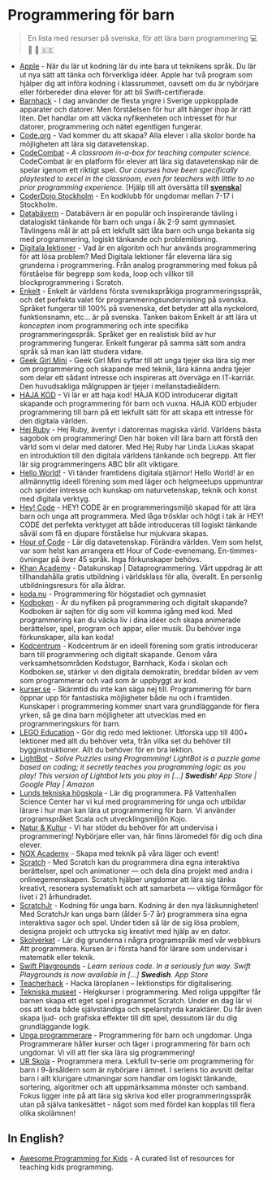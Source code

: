 # Programmering för barn

> En lista med resurser på svenska, för att lära barn programmering :computer: :boy: :girl: :sweden:

* [Apple](https://www.apple.com/se/education/k12/teaching-code/) - När du lär ut kodning lär du inte bara ut teknikens språk. Du lär ut nya sätt att tänka och förverkliga idéer. Apple har två program som hjälper dig att införa kodning i klassrummet, oavsett om du är nybörjare eller förbereder dina elever för att bli Swift-certifierade.
* [Barnhack](https://internetstiftelsen.se/kunskap/rapporter-och-guider/barnhack/) - I dag använder de flesta yngre i Sverige uppkopplade apparater och datorer. Men förståelsen för hur allt hänger ihop är rätt liten. Det handlar om att väcka nyfikenheten och intresset för hur datorer, programmering och nätet egentligen fungerar.
* [Code.org](https://code.org) - Vad kommer du att skapa? Alla elever i alla skolor borde ha möjligheten att lära sig datavetenskap.
* [CodeCombat](https://codecombat.com/) - _A classroom in-a-box for teaching computer science._ CodeCombat är en platform för elever att lära sig datavetenskap när de spelar igenom ett riktigt spel. _Our courses have been specifically playtested to excel in the classroom, even for teachers with little to no prior programming experience._ [Hjälp till att översätta till **[svenska](https://codecombat.com/contribute/diplomat)**]
* [CoderDojo Stockholm](https://coderdojostockholm.se/) - En kodklubb för ungdomar mellan 7-17 i Stockholm.
* [Databävern](https://www.bebras.se/) - Databävern är en populär och inspirerande tävling i datalogiskt tänkande för barn och unga i åk 2-9 samt gymnasiet. Tävlingens mål är att på ett lekfullt sätt låta barn och unga bekanta sig med programmering, logiskt tänkande och problemlösning.
* [Digitala lektioner](https://digitalalektioner.se/amnesomrade/programmering/) - Vad är en algoritm och hur används programmering för att lösa problem? Med Digitala lektioner får eleverna lära sig grunderna i programmering. Från analog programmering med fokus på förståelse för begrepp som koda, loop och villkor till blockprogrammering i Scratch.
* [Enkelt](https://enkelt.io) - Enkelt är världens första svenskspråkiga programmeringsspråk, och det perfekta valet för programmeringsundervisning på svenska. Språket fungerar till 100% på svenenska, det betyder att alla nyckelord, funktionsnamn, etc... är på svenska. Tanken bakom Enkelt är att lära ut _koncepten_ inom programmering och inte specifika programmeringsspråk. Språket ger en realistisk bild av hur programmering fungerar. Enkelt fungerar på samma sätt som andra språk så man kan lätt studera vidare.
* [Geek Girl Mini](http://geekgirlmini.se/) - Geek Girl Mini syftar till att unga tjejer ska lära sig mer om programmering och skapande med teknik, lära känna andra tjejer som delar ett sådant intresse och inspireras att överväga en IT-karriär. Den huvudsakliga målgruppen är tjejer i mellanstadieåldern.
* [HAJA KOD](https://haja-kod.se/) - Vi lär er att haja kod! HAJA KOD introducerar digitalt skapande och programmering för barn och vuxna. HAJA KOD erbjuder programmering till barn på ett lekfullt sätt för att skapa ett intresse för den digitala världen.
* [Hej Ruby](http://hejruby.se/) - Hej Ruby, äventyr i datorernas magiska värld. Världens bästa sagobok om programmering! Den här boken vill lära barn att förstå den värld som vi delar med datorer. Med Hej Ruby har Linda Liukas skapat en introduktion till den digitala världens tänkande och begrepp. Att fler lär sig programmeringens ABC blir allt viktigare.
* [Hello World!](https://helloworld.se) - Vi tänder framtidens digitala stjärnor! Hello World! är en allmännyttig ideell förening som med läger och helgmeetups uppmuntrar och sprider intresse och kunskap om naturvetenskap, teknik och konst med digitala verktyg.
* [Hey! Code](https://www.heycode.se) - HEY! CODE är en programmeringsmiljö skapad för att lära barn och unga att programmera. Med låga trösklar och högt i tak är HEY! CODE det perfekta verktyget att både introduceras till logiskt tänkande såväl som få en djupare förståelse hur mjukvara skapas.
* [Hour of Code](https://hourofcode.com/se) - Lär dig datavetenskap. Förändra världen. Vem som helst, var som helst kan arrangera ett Hour of Code-evenemang. En-timmes-övningar på över 45 språk. Inga förkunskaper behövs.
* [Khan Academy](https://sv.khanacademy.org/computing/computer-programming) - Datakunskap | Dataprogrammering. Vårt uppdrag är att tillhandahålla gratis utbildning i världsklass för alla, överallt. En personlig utbildningsresurs för alla åldrar.
* [koda.nu](http://koda.nu) - Programmering för högstadiet och gymnasiet
* [Kodboken](https://www.kodboken.se) - Är du nyfiken på programmering och digitalt skapande? Kodboken är sajten för dig som vill komma igång med kod. Med programmering kan du väcka liv i dina idéer och skapa animerade berättelser, spel, program och appar, eller musik. Du behöver inga förkunskaper, alla kan koda!
* [Kodcentrum](https://www.kodcentrum.se) - Kodcentrum är en ideell förening som gratis introducerar barn till programmering och digitalt skapande. Genom våra verksamhetsområden Kodstugor, Barnhack, Koda i skolan och Kodboken.se, stärker vi den digitala demokratin, breddar bilden av vem som programmerar och vad som är uppbyggt av kod.
* [kurser.se](https://www.kurser.se/kurs/programmering-for-barn) - Skärmtid du inte kan säga nej till. Programmering för barn öppnar upp för fantastiska möjligheter både nu och i framtiden. Kunskaper i programmering kommer snart vara grundläggande för flera yrken, så ge dina barn möjligheter att utvecklas med en programmeringskurs för barn.
* [LEGO Education](https://education.lego.com/sv-se/lessons?subjects=Programmering) - Gör dig redo med lektioner. Utforska upp till 400+ lektioner med allt du behöver veta, från vilka set du behöver till bygginstruktioner. Allt du behöver för en bra lektion.
* [LightBot](http://lightbot.com/) - _Solve Puzzles using Programming! LightBot is a puzzle game based on coding; it secretly teaches you programming logic as you play! This version of Lightbot lets you play in [...] **Swedish**! App Store | Google Play | Amazon_
* [Lunds tekniska högskola](http://www.lth.se/programmera/) - Lär dig programmera. På Vattenhallen Science Center har vi kul med programmering för unga och utbildar lärare i hur man kan lära ut programmering för barn. Vi använder programspråket Scala och utvecklingsmiljön Kojo.
* [Natur & Kultur](https://www.nok.se/programmering) - Vi har stödet du behöver för att undervisa i programmering! Nybörjare eller van, här finns läromedel för dig och dina elever.
* [NOX Academy](https://www.noxacademy.se/) - Skapa med teknik på våra läger och event!
* [Scratch](https://scratch.mit.edu/) - Med Scratch kan du programmera dina egna interaktiva berättelser, spel och animationer — och dela dina projekt med andra i onlinegemenskapen. Scratch hjälper ungdomar att lära sig tänka kreativt, resonera systematiskt och att samarbeta — viktiga förmågor för livet i 21 århundradet.
* [ScratchJr](https://www.scratchjr.org) - Kodning för unga barn. Kodning är den nya läskunnigheten! Med ScratchJr kan unga barn (ålder 5-7 år) programmera sina egna interaktiva sagor och spel. Under tiden så lär de sig lösa problem, designa projekt och uttrycka sig kreativt med hjälp av en dator.
* [Skolverket](https://www.skolverket.se/skolutveckling/kurser-och-utbildningar/att-programmera---webbkurs) - Lär dig grunderna i några programspråk med vår webbkurs Att programmera. Kursen är i första hand för lärare som undervisar i matematik eller teknik.
* [Swift Playgrounds](https://www.apple.com/swift/playgrounds/) - _Learn serious code. In a seriously fun way. Swift Playgrounds is now available in [...] **Swedish**. App Store_
* [Teacherhack](http://www.teacherhack.com/tag/programmering/) - Hacka läroplanen – lektionstips för digitalisering.
* [Tekniska museet](https://www.tekniskamuseet.se/pa-gang/helgkurser-i-programmering/) - Helgkurser i programmering. Med roliga uppgifter får barnen skapa ett eget spel i programmet Scratch. Under en dag lär vi oss att koda både självständiga och spelarstyrda karaktärer. Du får även skapa ljud- och grafiska effekter till ditt spel, dessutom lär du dig grundläggande logik.
* [Unga programmerare](https://ungaprogrammerare.se/) - Programmering för barn och ungdomar. Unga Programmerare håller kurser och läger i programmering för barn och ungdomar. Vi vill att fler ska lära sig programmering!
* [UR Skola](https://urskola.se/Produkter/196673-Programmera-mera/Visa-alla) - Programmera mera. Lekfull tv-serie om programmering för barn i 9-årsåldern som är nybörjare i ämnet. I seriens tio avsnitt deltar barn i allt klurigare utmaningar som handlar om logiskt tänkande, sortering, algoritmer och att uppmärksamma mönster och samband. Fokus ligger inte på att lära sig skriva kod eller programmeringsspråk utan på själva tankesättet - något som med fördel kan kopplas till flera olika skolämnen!

## In English?

* [Awesome Programming for Kids](https://github.com/HollyAdele/awesome-programming-for-kids) - A curated list of resources for teaching kids programming.

<!--## Trasiga länkar-->
<!--* [CoderDojo Sverige](http://coderdojo.se) - CoderDojo är en global rörelse för att alla ska få testa på programmering. Det är gratis att komma till CoderDojo och är öppet för tjejer och killar 7-17 år. Du kan få lära dig att göra bl.a. spel, appar och hemsidor. Du behöver inte kunna programmera innan du kommer.-->
